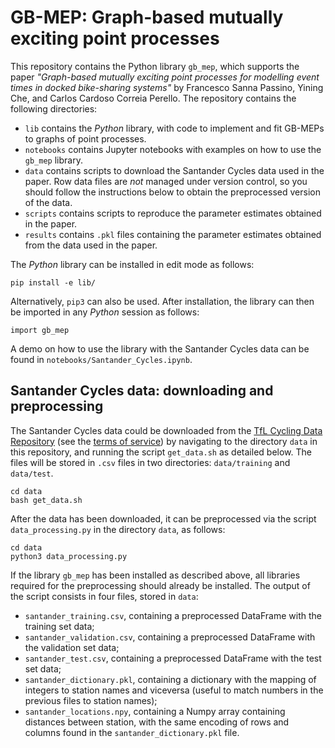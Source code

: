 # GB-MEP: Graph-based mutually exciting point processes

This repository contains the Python library `gb_mep`, which supports the paper *"Graph-based mutually exciting point processes for modelling event times in docked bike-sharing systems"* by Francesco Sanna Passino, Yining Che, and Carlos Cardoso Correia Perello. The repository contains the following directories:

* `lib` contains the _Python_ library, with code to implement and fit GB-MEPs to graphs of point processes.
* `notebooks` contains Jupyter notebooks with examples on how to use the `gb_mep` library.
* `data` contains scripts to download the Santander Cycles data used in the paper. Row data files are *not* managed under version control, so you should follow the instructions below to obtain the preprocessed version of the data.
* `scripts` contains scripts to reproduce the parameter estimates obtained in the paper.
* `results` contains `.pkl` files containing the parameter estimates obtained from the data used in the paper. 

The _Python_ library can be installed in edit mode as follows:
```
pip install -e lib/
```
Alternatively, `pip3` can also be used. After installation, the library can then be imported in any _Python_ session as follows:
```python3
import gb_mep
```
A demo on how to use the library with the Santander Cycles data can be found in `notebooks/Santander_Cycles.ipynb`.

## Santander Cycles data: downloading and preprocessing
The Santander Cycles data could be downloaded from the [TfL Cycling Data Repository](https://cycling.data.tfl.gov.uk/) (see the [terms of service](https://tfl.gov.uk/corporate/terms-and-conditions/transport-data-service)) by navigating to the directory `data` in this repository, and running the script `get_data.sh` as detailed below. The files will be stored in `.csv` files in two directories: `data/training` and `data/test`. 
```
cd data
bash get_data.sh
```
After the data has been downloaded, it can be preprocessed via the script `data_processing.py` in the directory `data`, as follows:
```
cd data
python3 data_processing.py
```
If the library `gb_mep` has been installed as described above, all libraries required for the preprocessing should already be installed. The output of the script consists in four files, stored in `data`:
- `santander_training.csv`, containing a preprocessed DataFrame with the training set data;
- `santander_validation.csv`, containing a preprocessed DataFrame with the validation set data;
- `santander_test.csv`, containing a preprocessed DataFrame with the test set data;
- `santander_dictionary.pkl`, containing a dictionary with the mapping of integers to station names and viceversa (useful to match numbers in the previous files to station names);
- `santander_locations.npy`, containing a Numpy array containing distances between station, with the same encoding of rows and columns found in the `santander_dictionary.pkl` file. 
